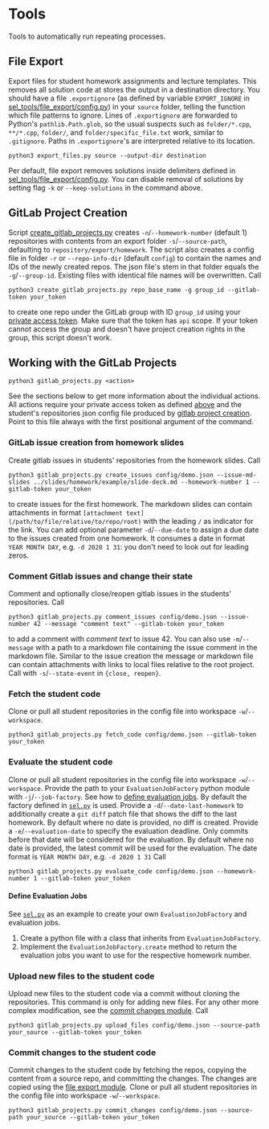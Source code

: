 # Tools

Tools to automatically run repeating processes.

## File Export

Export files for student homework assignments and lecture templates.
This removes all solution code at stores the output in a destination directory.
You should have a file `.exportignore` (as defined by variable `EXPORT_IGNORE` in [sel_tools/file_export/config.py](sel_tools/file_export/config.py)) in your `source` folder, telling the function which file patterns to ignore.
Lines of `.exportignore` are forwarded to Python's `pathlib.Path.glob`, so the usual suspects such as `folder/*.cpp`, `**/*.cpp`, `folder/`, and `folder/specific_file.txt` work, similar to `.gitignore`.
Paths in `.exportignore`'s are interpreted relative to its location.

```shell
python3 export_files.py source --output-dir destination
```

Per default, file export removes solutions inside delimiters defined in [sel_tools/file_export/config.py](sel_tools/file_export/config.py).
You can disable removal of solutions by setting flag `-k` or `--keep-solutions` in the command above.

## GitLab Project Creation

Script [create_gitlab_projects.py](create_gitlab_projects.py) creates `-n`/`--homework-number` (default 1) repositories with contents from an export folder `-s`/`--source-path`, defaulting to `repository/export/homework`.
The script also creates a config file in folder `-r` or `--repo-info-dir` (default `config`) to contain the names and IDs of the newly created repos.
The json file's stem in that folder equals the `-g`/`--group-id`.
Existing files with identical file names will be overwritten.
Call

```shell script
python3 create_gitlab_projects.py repo_base_name -g group_id --gitlab-token your_token
```

to create one repo under the GitLab group with ID `group_id` using your [private access token](https://docs.gitlab.com/ee/user/profile/personal_access_tokens.html).
Make sure that the token has `api` scope.
If your token cannot access the group and doesn't have project creation rights in the group, this script doesn't work.

## Working with the GitLab Projects

```shell script
python3 gitlab_projects.py <action>
```

See the sections below to get more information about the individual actions.
All actions require your private access token as defined [above](#gitlab-project-creation) and the student's repositories json config file produced by [gitlab project creation](#gitlab-project-creation).
Point to this file always with the first positional argument of the command.

### GitLab issue creation from homework slides

Create gitlab issues in students' repositories from the homework slides.
Call

```shell script
python3 gitlab_projects.py create_issues config/demo.json --issue-md-slides ../slides/homework/example/slide-deck.md --homework-number 1 --gitlab-token your_token
```

to create issues for the first homework.
The markdown slides can contain attachments in format `[attachment text](/path/to/file/relative/to/repo/root)` with the leading `/` as indicator for the link.
You can add optional parameter `-d`/`--due-date` to assign a due date to the issues created from one homework.
It consumes a date in format `YEAR MONTH DAY`, e.g. `-d 2020 1 31`: you don't need to look out for leading zeros.

### Comment Gitlab issues and change their state

Comment and optionally close/reopen gitlab issues in the students' repositories.
Call

```shell script
python3 gitlab_projects.py comment_issues config/demo.json --issue-number 42 --message "comment text" --gitlab-token your_token
```

to add a comment with _comment text_ to issue 42.
You can also use `-m`/`--message` with a path to a markdown file containing the issue comment in the markdown file.
Similar to the issue creation the message or markdown file can contain attachments with links to local files relative to the root project.
Call with `-s`/`--state-event` in `{close, reopen}`.

### Fetch the student code

Clone or pull all student repositories in the config file into workspace `-w`/`--workspace`.

```shell script
python3 gitlab_projects.py fetch_code config/demo.json --gitlab-token your_token
```

### Evaluate the student code

Clone or pull all student repositories in the config file into workspace `-w`/`--workspace`.
Provide the path to your `EvaluationJobFactory` python module with `-j`/`--job-factory`.
See how to [define evaluation jobs](#define-evaluation-jobs).
By default the factory defined in [`sel.py`](sel_tools/code_evaluation/jobs/sel.py) is used.
Provide a `-d`/`--date-last-homework` to additionally create a `git diff` patch file that shows the diff to the last homework.
By default where no date is provided, no diff is created.
Provide a `-e`/`--evaluation-date` to specify the evaluation deadline.
Only commits before that date will be considered for the evaluation.
By default where no date is provided, the latest commit will be used for the evaluation.
The date format is `YEAR MONTH DAY`, e.g. `-d 2020 1 31`
Call

```shell script
python3 gitlab_projects.py evaluate_code config/demo.json --homework-number 1 --gitlab-token your_token
```

#### Define Evaluation Jobs

See [`sel.py`](sel_tools/code_evaluation/jobs/sel.py) as an example to create your own `EvaluationJobFactory` and evaluation jobs.

1. Create a python file with a class that inherits from `EvaluationJobFactory`.
1. Implement the `EvaluationJobFactory.create` method to return the evaluation jobs you want to use for the respective homework number.

### Upload new files to the student code

Upload new files to the student code via a commit without cloning the repositories.
This command is only for adding new files.
For any other more complex modification, see the [commit changes module](#commit-changes-to-the-student-code).
Call

```shell script
python3 gitlab_projects.py upload_files config/demo.json --source-path your_source --gitlab-token your_token
```

### Commit changes to the student code

Commit changes to the student code by fetching the repos, copying the content from a source repo, and committing the changes.
The changes are copied using the [file export module](#file-export).
Clone or pull all student repositories in the config file into workspace `-w`/`--workspace`.

```shell script
python3 gitlab_projects.py commit_changes config/demo.json --source-path your_source --gitlab-token your_token
```
